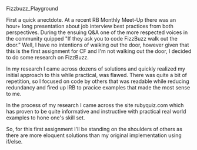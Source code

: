 Fizzbuzz_Playground

First a quick anectdote.  At a recent RB Monthly Meet-Up there was an hour+
long presentation about job interview best practices from both perspectives.
During the ensuing Q&A one of the more respected voices in the community
quipped "If they ask you to code FizzBuzz walk out the door."  Well, I have
no intentions of walking out the door, however given that this is the first
assignment for CF and I'm not walking out the door, I decided to do some research
on FizzBuzz.

In my research I came across dozens of solutions and quickly realized my
initial approach to this while practical, was flawed.  There was quite a bit
of repetition, so I focused on code by others that was readable while reducing
redundancy and fired up IRB to pracice examples that made the most sense to me.

In the process of my research I came across the site rubyquiz.com which has proven
to be quite informative and instructive with practical real world examples to hone
one's skill set.

So, for this first assignment I'll be standing on the shoulders of others as
there are more eloquent solutions than my original implementation using if/else.
   
